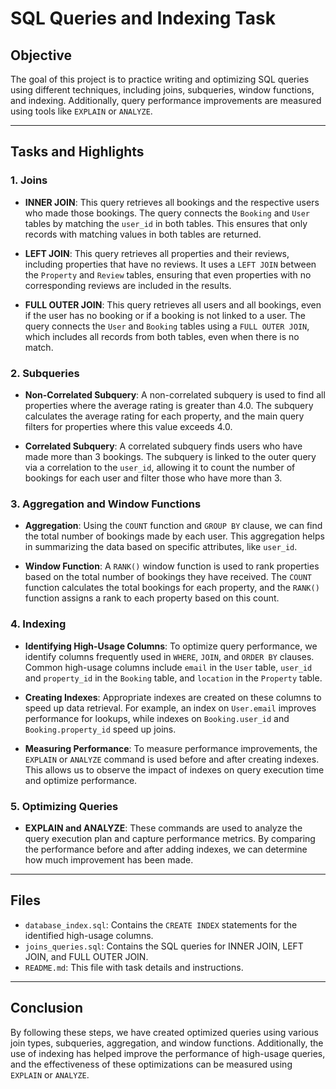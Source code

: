 # SQL Queries and Indexing Task

## Objective

The goal of this project is to practice writing and optimizing SQL queries using different techniques, including joins, subqueries, window functions, and indexing. Additionally, query performance improvements are measured using tools like `EXPLAIN` or `ANALYZE`.

---

## Tasks and Highlights

### 1. **Joins**

- **INNER JOIN**: This query retrieves all bookings and the respective users who made those bookings. The query connects the `Booking` and `User` tables by matching the `user_id` in both tables. This ensures that only records with matching values in both tables are returned.

- **LEFT JOIN**: This query retrieves all properties and their reviews, including properties that have no reviews. It uses a `LEFT JOIN` between the `Property` and `Review` tables, ensuring that even properties with no corresponding reviews are included in the results.

- **FULL OUTER JOIN**: This query retrieves all users and all bookings, even if the user has no booking or if a booking is not linked to a user. The query connects the `User` and `Booking` tables using a `FULL OUTER JOIN`, which includes all records from both tables, even when there is no match.

### 2. **Subqueries**

- **Non-Correlated Subquery**: A non-correlated subquery is used to find all properties where the average rating is greater than 4.0. The subquery calculates the average rating for each property, and the main query filters for properties where this value exceeds 4.0.

- **Correlated Subquery**: A correlated subquery finds users who have made more than 3 bookings. The subquery is linked to the outer query via a correlation to the `user_id`, allowing it to count the number of bookings for each user and filter those who have more than 3.

### 3. **Aggregation and Window Functions**

- **Aggregation**: Using the `COUNT` function and `GROUP BY` clause, we can find the total number of bookings made by each user. This aggregation helps in summarizing the data based on specific attributes, like `user_id`.

- **Window Function**: A `RANK()` window function is used to rank properties based on the total number of bookings they have received. The `COUNT` function calculates the total bookings for each property, and the `RANK()` function assigns a rank to each property based on this count.

### 4. **Indexing**

- **Identifying High-Usage Columns**: To optimize query performance, we identify columns frequently used in `WHERE`, `JOIN`, and `ORDER BY` clauses. Common high-usage columns include `email` in the `User` table, `user_id` and `property_id` in the `Booking` table, and `location` in the `Property` table.

- **Creating Indexes**: Appropriate indexes are created on these columns to speed up data retrieval. For example, an index on `User.email` improves performance for lookups, while indexes on `Booking.user_id` and `Booking.property_id` speed up joins.

- **Measuring Performance**: To measure performance improvements, the `EXPLAIN` or `ANALYZE` command is used before and after creating indexes. This allows us to observe the impact of indexes on query execution time and optimize performance.

### 5. **Optimizing Queries**

- **EXPLAIN and ANALYZE**: These commands are used to analyze the query execution plan and capture performance metrics. By comparing the performance before and after adding indexes, we can determine how much improvement has been made.

---

## Files

- `database_index.sql`: Contains the `CREATE INDEX` statements for the identified high-usage columns.
- `joins_queries.sql`: Contains the SQL queries for INNER JOIN, LEFT JOIN, and FULL OUTER JOIN.
- `README.md`: This file with task details and instructions.

---

## Conclusion

By following these steps, we have created optimized queries using various join types, subqueries, aggregation, and window functions. Additionally, the use of indexing has helped improve the performance of high-usage queries, and the effectiveness of these optimizations can be measured using `EXPLAIN` or `ANALYZE`.
